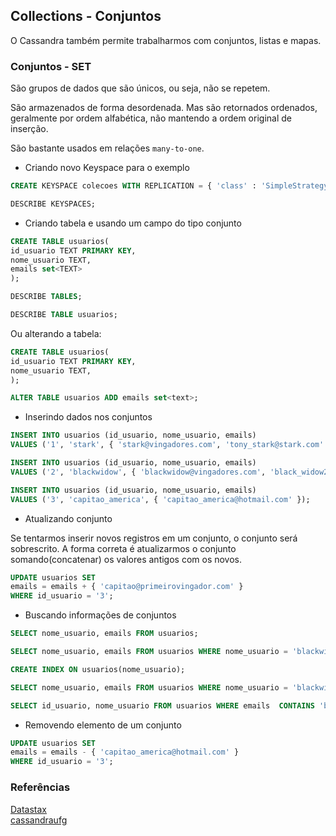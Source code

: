 ## Collections - Conjuntos
  
O Cassandra também permite trabalharmos com conjuntos, listas e mapas.  
  
### Conjuntos - SET
  
São grupos de dados que são únicos, ou seja, não se repetem. 
  
São armazenados de forma desordenada. Mas são retornados ordenados, geralmente por ordem alfabética, não mantendo a ordem original de inserção.  
  
São bastante usados em relações `many-to-one`.  
  
* Criando novo Keyspace para o exemplo
  
```sql
CREATE KEYSPACE colecoes WITH REPLICATION = { 'class' : 'SimpleStrategy', 'replication_factor' : '3' };

DESCRIBE KEYSPACES;
```    

* Criando tabela e usando um campo do tipo conjunto
  
```sql
CREATE TABLE usuarios(
id_usuario TEXT PRIMARY KEY,
nome_usuario TEXT,
emails set<TEXT>
);

DESCRIBE TABLES;

DESCRIBE TABLE usuarios;
```
  
Ou alterando a tabela:
  
```sql
CREATE TABLE usuarios(
id_usuario TEXT PRIMARY KEY,
nome_usuario TEXT,
);

ALTER TABLE usuarios ADD emails set<text>;   
```  
  
* Inserindo dados nos conjuntos
  
```sql
INSERT INTO usuarios (id_usuario, nome_usuario, emails) 
VALUES ('1', 'stark', { 'stark@vingadores.com', 'tony_stark@stark.com' });

INSERT INTO usuarios (id_usuario, nome_usuario, emails) 
VALUES ('2', 'blackwidow', { 'blackwidow@vingadores.com', 'black_widow2000@gmail.com', 'scarllett_bw@outlook.com' });

INSERT INTO usuarios (id_usuario, nome_usuario, emails) 
VALUES ('3', 'capitao_america', { 'capitao_america@hotmail.com' });
```
  
* Atualizando conjunto
  
Se tentarmos inserir novos registros em um conjunto, o conjunto será sobrescrito. A forma correta é atualizarmos o conjunto somando(concatenar) os valores antigos com os novos.  
    
```sql
UPDATE usuarios SET
emails = emails + { 'capitao@primeirovingador.com' }
WHERE id_usuario = '3';
```
  
* Buscando informações de conjuntos
  
```sql
SELECT nome_usuario, emails FROM usuarios;

SELECT nome_usuario, emails FROM usuarios WHERE nome_usuario = 'blackwidow' ALLOW FILTERING;

CREATE INDEX ON usuarios(nome_usuario);

SELECT nome_usuario, emails FROM usuarios WHERE nome_usuario = 'blackwidow';

SELECT id_usuario, nome_usuario FROM usuarios WHERE emails  CONTAINS 'blackwidow@vingadores.com' ALLOW FILTERING;
```
  
* Removendo elemento de um conjunto
  
```sql
UPDATE usuarios SET
emails = emails - { 'capitao_america@hotmail.com' }
WHERE id_usuario = '3';
```
  
  
### Referências
  
[Datastax](https://docs.datastax.com/en/cql/3.3/cql/cql_using/useSet.html)  
[cassandraufg](https://cassandraufg.wordpress.com/category/modelo-de-dados/)  